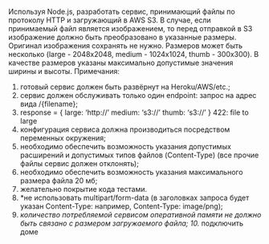 Используя Node.js, разработать сервис, принимающий файлы по протоколу
HTTP и загружающий в AWS S3. В случае, если принимаемый файл является
изображением, то перед отправкой в S3 изображение должно быть
преобразовано в указанные размеры.
Оригинал изображения сохранять не нужно. Размеров может быть несколько
(large - 2048x2048, medium - 1024x1024, thumb - 300x300). В качестве размеров
указаны максимально допустимые значения ширины и высоты.
Примечания:
1. готовый сервис должен быть развёрнут на Heroku/AWS/etc.;
2. сервис должен обслуживать только один endpoint: запрос на адрес вида
/{filename};
3. response = {
large: ‘http://’
medium: ‘s3://’
thumb: ‘s3://’
}
422: file to large
4. конфигурация сервиса должна производиться посредством переменных
окружения;
5. необходимо обеспечить возможность указания допустимых расширений
и допустимых типов файлов (Content-Type) (все прочие файлы сервис
должен отклонять);
6. необходимо обеспечить возможность указания максимального размера
файла 20 мб;
7. желательно покрытие кода тестами.
8. *не использовать multipart/form-data (в заголовках запроса будет указан
Content-Type: например, Content-Type: image/png);
9. *количество потребляемой сервисом оперативной памяти не должно
быть связано с размером загружаемого файла;
10.* подключить доме
